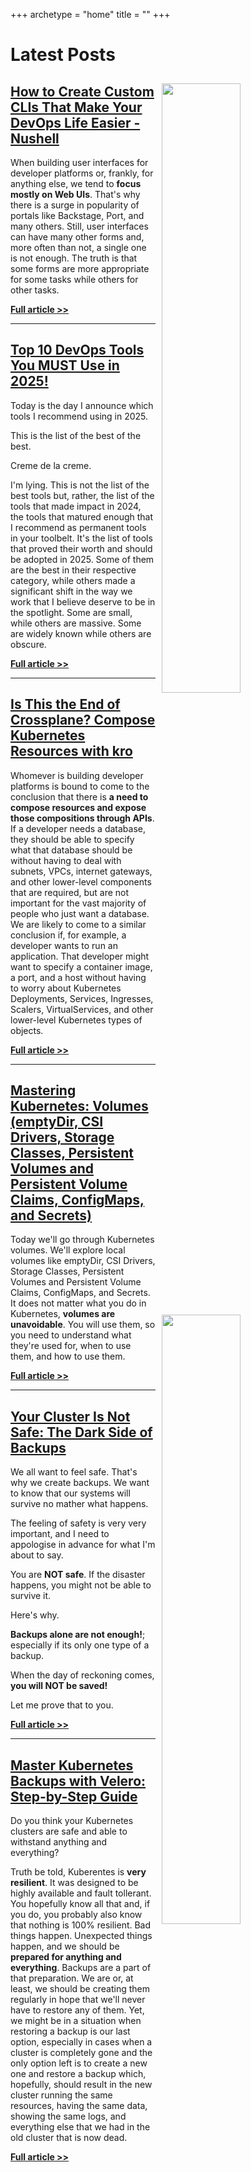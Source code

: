+++
archetype = "home"
title = ""
+++

# Latest Posts

<img src="/terminal/how-to-create-custom-clis-that-make-your-devops-life-easier---nushell/thumbnail-02.jpg" style="width:50%; float:right; padding: 10px">

## [How to Create Custom CLIs That Make Your DevOps Life Easier - Nushell](/terminal/how-to-create-custom-clis-that-make-your-devops-life-easier---nushell)

When building user interfaces for developer platforms or, frankly, for anything else, we tend to **focus mostly on Web UIs**. That's why there is a surge in popularity of portals like Backstage, Port, and many others. Still, user interfaces can have many other forms and, more often than not, a single one is not enough. The truth is that some forms are more appropriate for some tasks while others for other tasks.

**[Full article >>](/terminal/how-to-create-custom-clis-that-make-your-devops-life-easier---nushell)**

---

<img src="/misc/top-10-devops-tools-you-must-use-in-2025/thumbnail-01.jpg" style="width:50%; float:right; padding: 10px">

## [Top 10 DevOps Tools You MUST Use in 2025!](/misc/top-10-devops-tools-you-must-use-in-2025)

Today is the day I announce which tools I recommend using in 2025.

This is the list of the best of the best.

Creme de la creme.

I'm lying. This is not the list of the best tools but, rather, the list of the tools that made impact in 2024, the tools that matured enough that I recommend as permanent tools in your toolbelt. It's the list of tools that proved their worth and should be adopted in 2025. Some of them are the best in their respective category, while others made a significant shift in the way we work that I believe deserve to be in the spotlight. Some are small, while others are massive. Some are widely known while others are obscure.

**[Full article >>](/misc/top-10-devops-tools-you-must-use-in-2025)**

---

<img src="/internal-developer-platforms/is-this-the-end-of-crossplane-compose-kubernetes-resources-with-kro/thumbnail-03.jpg" style="width:50%; float:right; padding: 10px">

## [Is This the End of Crossplane? Compose Kubernetes Resources with kro](/internal-developer-platforms/is-this-the-end-of-crossplane-compose-kubernetes-resources-with-kro)

Whomever is building developer platforms is bound to come to the conclusion that there is **a need to compose resources and expose those compositions through APIs**. If a developer needs a database, they should be able to specify what that database should be without having to deal with subnets, VPCs, internet gateways, and other lower-level components that are required, but are not important for the vast majority of people who just want a database. We are likely to come to a similar conclusion if, for example, a developer wants to run an application. That developer might want to specify a container image, a port, and a host without having to worry about Kubernetes Deployments, Services, Ingresses, Scalers, VirtualServices, and other lower-level Kubernetes types of objects.

**[Full article >>](/internal-developer-platforms/is-this-the-end-of-crossplane-compose-kubernetes-resources-with-kro)**

---

<img src="/kubernetes/mastering-kubernetes-volumes-emptydir-csi-drivers-storage-classes-persistent-volumes-and-persistent-volume-claims-configmaps-and-secrets/thumbnail-02.jpg" style="width:50%; float:right; padding: 10px">

## [Mastering Kubernetes: Volumes (emptyDir, CSI Drivers, Storage Classes, Persistent Volumes and Persistent Volume Claims, ConfigMaps, and Secrets)](/kubernetes/mastering-kubernetes-volumes-emptydir-csi-drivers-storage-classes-persistent-volumes-and-persistent-volume-claims-configmaps-and-secrets)

Today we'll go through Kubernetes volumes. We'll explore local volumes like emptyDir, CSI Drivers, Storage Classes, Persistent Volumes and Persistent Volume Claims, ConfigMaps, and Secrets. It does not matter what you do in Kubernetes, **volumes are unavoidable**. You will use them, so you need to understand what they're used for, when to use them, and how to use them.

**[Full article >>](/kubernetes/mastering-kubernetes-volumes-emptydir-csi-drivers-storage-classes-persistent-volumes-and-persistent-volume-claims-configmaps-and-secrets)**

---

<img src="/kubernetes/your-cluster-isnt-safe-the-dark-side-of-backups/thumbnail-01.jpg" style="width:50%; float:right; padding: 10px">

## [Your Cluster Is Not Safe: The Dark Side of Backups](/kubernetes/your-cluster-isnt-safe-the-dark-side-of-backups)

We all want to feel safe. That's why we create backups. We want to know that our systems will survive no mather what happens.

The feeling of safety is very very important, and I need to appologise in advance for what I'm about to say.

You are **NOT safe**. If the disaster happens, you might not be able to survive it.

Here's why.

**Backups alone are not enough!**; especially if its only one type of a backup.

When the day of reckoning comes, **you will NOT be saved!**

Let me prove that to you.

**[Full article >>](/kubernetes/your-cluster-isnt-safe-the-dark-side-of-backups)**

---

<img src="/kubernetes/master-kubernetes-backups-with-velero-step-by-step-guide/thumbnail-03.jpg" style="width:50%; float:right; padding: 10px">

## [Master Kubernetes Backups with Velero: Step-by-Step Guide](/kubernetes/master-kubernetes-backups-with-velero-step-by-step-guide)

Do you think your Kubernetes clusters are safe and able to withstand anything and everything?

Truth be told, Kuberentes is **very resilient**. It was designed to be highly available and fault tollerant. You hopefully know all that and, if you do, you probably also know that nothing is 100% resilient. Bad things happen. Unexpected things happen, and we should be **prepared for anything and everything**. Backups are a part of that preparation. We are or, at least, we should be creating them regularly in hope that we'll never have to restore any of them. Yet, we might be in a situation when restoring a backup is our last option, especially in cases when a cluster is completely gone and the only option left is to create a new one and restore a backup which, hopefully, should result in the new cluster running the same resources, having the same data, showing the same logs, and everything else that we had in the old cluster that is now dead.

**[Full article >>](/kubernetes/master-kubernetes-backups-with-velero-step-by-step-guide)**
